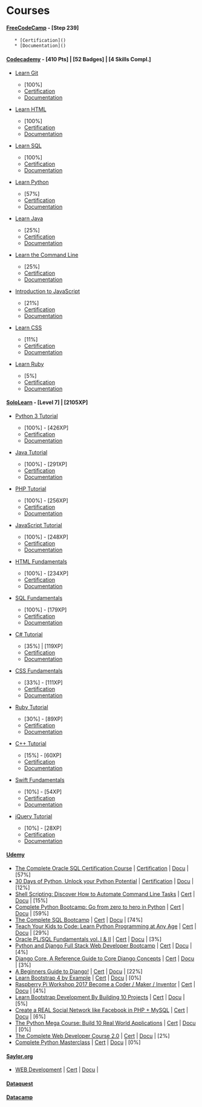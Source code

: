 
Courses
======

#### [FreeCodeCamp](https://www.freecodecamp.org/ttltrk) - [Step 239]
       * [Certification]() 
       * [Documentation]()

#### [Codecademy](https://www.codecademy.com/ttltrk) - [410 Pts] | [52 Badges] | [4 Skills Compl.]
  * [Learn Git](https://www.codecademy.com/learn/learn-git)
      * [100%]
      * [Certification]() 
      * [Documentation]()
  
  * [Learn HTML](https://www.codecademy.com/learn/learn-html)
      * [100%]
      * [Certification]() 
      * [Documentation]()
  
  * [Learn SQL](https://www.codecademy.com/learn/learn-sql)
      * [100%]
      * [Certification]() 
      * [Documentation]()
  
  * [Learn Python](https://www.codecademy.com/learn/learn-python)
      * [57%]
      * [Certification]() 
      * [Documentation]()
  
  * [Learn Java](https://www.codecademy.com/learn/learn-java)
      * [25%]
      * [Certification]() 
      * [Documentation]()
  
  * [Learn the Command Line](https://www.codecademy.com/learn/learn-the-command-line)
      * [25%]
      * [Certification]() 
      * [Documentation]()
  
  * [Introduction to JavaScript](https://www.codecademy.com/learn/introduction-to-javascript)
      * [21%]
      * [Certification]() 
      * [Documentation]()
  
  * [Learn CSS](https://www.codecademy.com/learn/learn-css)
      * [11%]
      * [Certification]() 
      * [Documentation]()
  
  * [Learn Ruby](https://www.codecademy.com/learn/learn-ruby)
      * [5%]
      * [Certification]() 
      * [Documentation]()

#### [SoloLearn](https://www.sololearn.com/Profile/3771981) - [Level 7] | [2105XP]

  * [Python 3 Tutorial](https://www.sololearn.com/Profile/3771981/Python) 
      * [100%] - [426XP]
      * [Certification]() 
      * [Documentation]() 
      
  * [Java Tutorial](https://www.sololearn.com/Profile/3771981/Java) 
      * [100%] - [291XP]
      * [Certification]() 
      * [Documentation]() 
            
  * [PHP Tutorial](https://www.sololearn.com/Profile/3771981/PHP)
      * [100%] - [256XP]
      * [Certification]() 
      * [Documentation]() 
            
  * [JavaScript Tutorial](https://www.sololearn.com/Profile/3771981/PHP)
      * [100%] - [248XP]
      * [Certification]() 
      * [Documentation]() 
            
  * [HTML Fundamentals](https://www.sololearn.com/Profile/3771981/HTML)
      * [100%] - [234XP]
      * [Certification]() 
      * [Documentation]() 
            
  * [SQL Fundamentals](https://www.sololearn.com/Profile/3771981/SQL)
      * [100%] - [179XP]
      * [Certification]() 
      * [Documentation]()  
      
  * [C# Tutorial](https://www.sololearn.com/Profile/3771981/CSharp) 
      * [35%] | [119XP]
      * [Certification]() 
      * [Documentation]() 
      
  * [CSS Fundamentals](https://www.sololearn.com/Profile/3771981/CSS)
      * [33%] - [111XP]
      * [Certification]() 
      * [Documentation]()
      
  * [Ruby Tutorial](https://www.sololearn.com/Profile/3771981/Ruby)
      * [30%] - [89XP]
      * [Certification]() 
      * [Documentation]()
      
  * [C++ Tutorial](https://www.sololearn.com/Profile/3771981/CPlusPlus)
      * [15%] - [60XP]
      * [Certification]() 
      * [Documentation]()
      
  * [Swift Fundamentals](https://www.sololearn.com/Profile/3771981/Swift)
      * [10%] - [54XP]
      * [Certification]() 
      * [Documentation]()
      
  * [jQuery Tutorial](https://www.sololearn.com/Profile/3771981/jQuery)
      * [10%] - [28XP]
      * [Certification]() 
      * [Documentation]()
      
#### [Udemy](https://www.udemy.com/home/my-courses/learning/)
  * [The Complete Oracle SQL Certification Course](https://www.udemy.com/the-complete-oracle-sql-certification-course/learn/v4/overview)  | [Certification]() | [Docu](https://github.com/ttltrk/DB/blob/master/SQL/DOC/UDEMY_SQL_CER.MD) | [57%]
  * [30 Days of Python, Unlock your Python Potential](https://www.udemy.com/30-days-of-python/learn/v4/) | [Certification]() | [Docu](https://github.com/ttltrk/PRG/blob/master/PY/DOC/UD_30_PY.MD) | [12%]
  * [Shell Scripting: Discover How to Automate Command Line Tasks](https://www.udemy.com/shell-scripting-linux/learn/v4/) | [Cert]() | [Docu]() | [15%]
  * [Complete Python Bootcamp: Go from zero to hero in Python](https://www.udemy.com/complete-python-bootcamp/learn/v4/overview) | [Cert]() | [Docu]() | [59%]
  * [The Complete SQL Bootcamp](https://www.udemy.com/the-complete-sql-bootcamp/learn/v4/overview) | [Cert]() | [Docu]() | [74%]
  * [Teach Your Kids to Code: Learn Python Programming at Any Age](https://www.udemy.com/teach-your-kids-to-code/learn/v4/) | [Cert]() | [Docu]() | [29%]
  * [Oracle PL/SQL Fundamentals vol. I & II](https://www.udemy.com/oracle-plsql-fundamentals-vol-i-ii/learn/v4/overview) | [Cert]() | [Docu]() | [3%]
  * [Python and Django Full Stack Web Developer Bootcamp](https://www.udemy.com/python-and-django-full-stack-web-developer-bootcamp/learn/v4/overview) | [Cert]() | [Docu]() | [4%]
  * [Django Core, A Reference Guide to Core Django Concepts](https://www.udemy.com/django-core/learn/v4/overview) | [Cert]() | [Docu]() | [3%]
  * [A Beginners Guide to Django!](https://www.udemy.com/introdjango/learn/v4/overview) | [Cert]() | [Docu]() | [22%]
  * [Learn Bootstrap 4 by Example](https://www.udemy.com/learn-bootstrap-4-by-example/learn/v4/overview) | [Cert]() | [Docu]() | [0%]
  * [Raspberry Pi Workshop 2017 Become a Coder / Maker / Inventor](https://www.udemy.com/raspberry-pi-workshop-become-a-coder-maker-inventor/learn/v4/overview) | [Cert]() | [Docu]() | [4%]
  * [Learn Bootstrap Development By Building 10 Projects](https://www.udemy.com/learn-bootstrap-development-by-building-10-projects/learn/v4/overview) | [Cert]() | [Docu]() | [5%]
  * [Create a REAL Social Network like Facebook in PHP + MySQL](https://www.udemy.com/make-a-social-media-website/learn/v4/overview) | [Cert]() | [Docu]() | [6%]
  * [The Python Mega Course: Build 10 Real World Applications](https://www.udemy.com/the-python-mega-course/learn/v4/overview) | [Cert]() | [Docu]() | [0%]
  * [The Complete Web Developer Course 2.0](https://www.udemy.com/the-complete-web-developer-course-2/learn/v4/overview) | [Cert]() | [Docu]() | [2%]
  * [Complete Python Masterclass](https://www.udemy.com/python-the-complete-python-developer-course/learn/v4/content) | [Cert]() | [Docu]() | [0%]
  
#### [Saylor.org]()
  * [WEB Development](https://learn.saylor.org/course/view.php?id=75) | [Cert]() | [Docu]() |

#### [Dataquest](https://www.dataquest.io/profile/ttltrk.acc)

#### [Datacamp](https://www.datacamp.com/profile/ttltrk)
